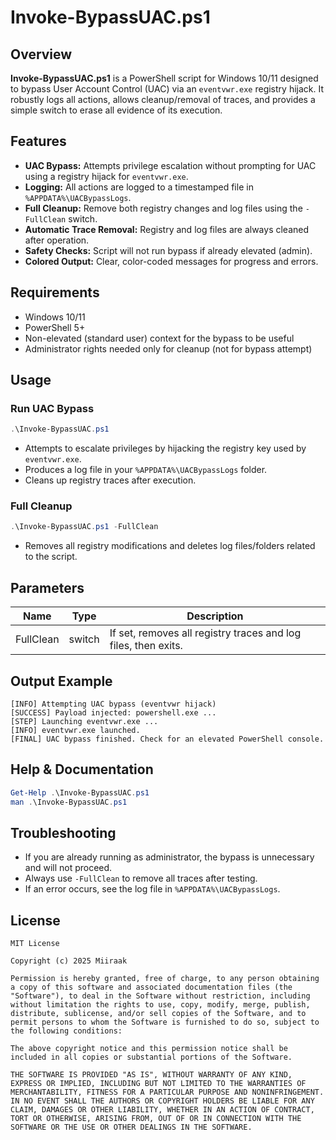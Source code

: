 # Invoke-BypassUAC.ps1

## Overview
**Invoke-BypassUAC.ps1** is a PowerShell script for Windows 10/11 designed to bypass User Account Control (UAC) via an `eventvwr.exe` registry hijack. It robustly logs all actions, allows cleanup/removal of traces, and provides a simple switch to erase all evidence of its execution.

## Features
- **UAC Bypass:** Attempts privilege escalation without prompting for UAC using a registry hijack for `eventvwr.exe`.
- **Logging:** All actions are logged to a timestamped file in `%APPDATA%\UACBypassLogs`.
- **Full Cleanup:** Remove both registry changes and log files using the `-FullClean` switch.
- **Automatic Trace Removal:** Registry and log files are always cleaned after operation.
- **Safety Checks:** Script will not run bypass if already elevated (admin).
- **Colored Output:** Clear, color-coded messages for progress and errors.

## Requirements
- Windows 10/11
- PowerShell 5+
- Non-elevated (standard user) context for the bypass to be useful
- Administrator rights needed only for cleanup (not for bypass attempt)

## Usage

### Run UAC Bypass
```powershell
.\Invoke-BypassUAC.ps1
```

- Attempts to escalate privileges by hijacking the registry key used by `eventvwr.exe`.
- Produces a log file in your `%APPDATA%\UACBypassLogs` folder.
- Cleans up registry traces after execution.

### Full Cleanup
```powershell
.\Invoke-BypassUAC.ps1 -FullClean
```

- Removes all registry modifications and deletes log files/folders related to the script.

## Parameters
| Name      | Type   | Description                                                    |
|-----------|--------|----------------------------------------------------------------|
| FullClean | switch | If set, removes all registry traces and log files, then exits. |

## Output Example
```
[INFO] Attempting UAC bypass (eventvwr hijack)
[SUCCESS] Payload injected: powershell.exe ...
[STEP] Launching eventvwr.exe ...
[INFO] eventvwr.exe launched.
[FINAL] UAC bypass finished. Check for an elevated PowerShell console.
```

## Help & Documentation
```powershell
Get-Help .\Invoke-BypassUAC.ps1
man .\Invoke-BypassUAC.ps1
```

## Troubleshooting
- If you are already running as administrator, the bypass is unnecessary and will not proceed.
- Always use `-FullClean` to remove all traces after testing.
- If an error occurs, see the log file in `%APPDATA%\UACBypassLogs`.

## License
```
MIT License

Copyright (c) 2025 Miiraak

Permission is hereby granted, free of charge, to any person obtaining a copy of this software and associated documentation files (the "Software"), to deal in the Software without restriction, including without limitation the rights to use, copy, modify, merge, publish, distribute, sublicense, and/or sell copies of the Software, and to permit persons to whom the Software is furnished to do so, subject to the following conditions:

The above copyright notice and this permission notice shall be included in all copies or substantial portions of the Software.

THE SOFTWARE IS PROVIDED "AS IS", WITHOUT WARRANTY OF ANY KIND, EXPRESS OR IMPLIED, INCLUDING BUT NOT LIMITED TO THE WARRANTIES OF MERCHANTABILITY, FITNESS FOR A PARTICULAR PURPOSE AND NONINFRINGEMENT. IN NO EVENT SHALL THE AUTHORS OR COPYRIGHT HOLDERS BE LIABLE FOR ANY CLAIM, DAMAGES OR OTHER LIABILITY, WHETHER IN AN ACTION OF CONTRACT, TORT OR OTHERWISE, ARISING FROM, OUT OF OR IN CONNECTION WITH THE SOFTWARE OR THE USE OR OTHER DEALINGS IN THE SOFTWARE.
```